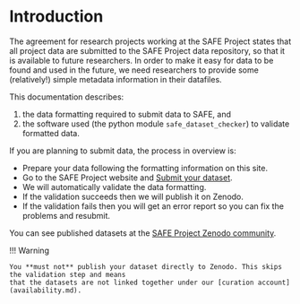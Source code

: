 # Introduction

The agreement for research projects working at the SAFE Project states that all project
data are submitted to the SAFE Project data repository, so that it is available to future
researchers. In order to make it easy for data to be found and used in the future, we need
researchers to provide some (relatively!) simple metadata information in their datafiles.

This documentation describes:

1. the data formatting required to submit data to SAFE, and
2. the software used (the python module `safe_dataset_checker`) to validate formatted data.

If you are planning to submit data, the  process in overview is:

* Prepare your data following the formatting information on this site.
* Go to the SAFE Project website and [Submit your dataset](https://www.safeproject.net/datasets/submit_dataset).
* We will automatically validate the data formatting. 
* If the validation succeeds then we will publish it on Zenodo.
* If the validation fails then you will get an error report so you can fix the problems and resubmit.

You can see published datasets at the  [SAFE Project Zenodo community](https://zenodo.org/communities/safe/).

!!! Warning

    You **must not** publish your dataset directly to Zenodo. This skips the validation step and means
    that the datasets are not linked together under our [curation account](availability.md).





